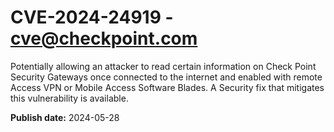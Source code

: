 # CVE-2024-24919 - cve@checkpoint.com

Potentially allowing an attacker to read certain information on Check Point Security Gateways once connected to the internet and enabled with remote Access VPN or Mobile Access Software Blades. A Security fix that mitigates this vulnerability is available.

**Publish date:** 2024-05-28
